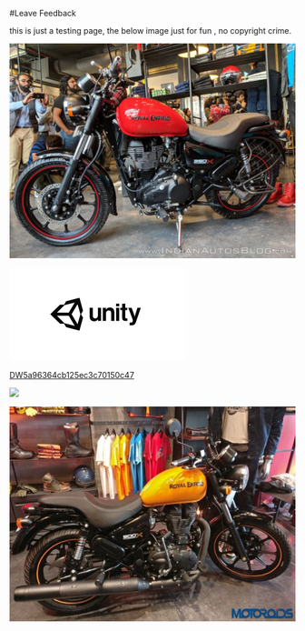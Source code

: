 #Leave Feedback

<div id="feedback-container"></div>
this is just a testing page,
the below image just for fun , no copyright crime.

![abc](Images/DW5ae6a7b56b365f18587a428c.jpg)

![abc](Images/DW5a963922d2f2b83b4ce3e9c6.png)


[DW5a96364cb125ec3c70150c47](Examples/DW5a96364cb125ec3c70150c47.cs)

![](https://images.pexels.com/photos/67636/rose-blue-flower-rose-blooms-67636.jpeg)


![abc](Images/DW5ae6ac526b365f18587a42d2.jpg)
